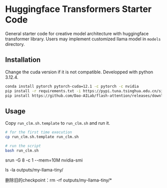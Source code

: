 # Huggingface Transformers Starter Code

General starter code for creative model architecture with huggingface transformer library. Users may implement customized llama model in `models` directory.

## Installation

Change the cuda version if it is not compatible. Developped with python 3.12.4.

```bash
conda install pytorch pytorch-cuda=12.1 -c pytorch -c nvidia
pip install -r requirements.txt -i https://pypi.tuna.tsinghua.edu.cn/simple
pip install https://github.com/Dao-AILab/flash-attention/releases/download/v2.8.0.post2/flash_attn-2.8.0.post2+cu12torch2.7cxx11abiFALSE-cp312-cp312-linux_x86_64.whl -i https://pypi.tuna.tsinghua.edu.cn/simple
```

## Usage

Copy `run_clm.sh.template` to `run_clm.sh` and run it.

```bash
# for the first time execution
cp run_clm.sh.template run_clm.sh

# run the script
bash run_clm.sh
```

srun -G 8 -c 1 --mem=10M nvidia-smi

ls -la outputs/my-llama-tiny/

删除旧的checkpoint：rm -rf outputs/my-llama-tiny/*

